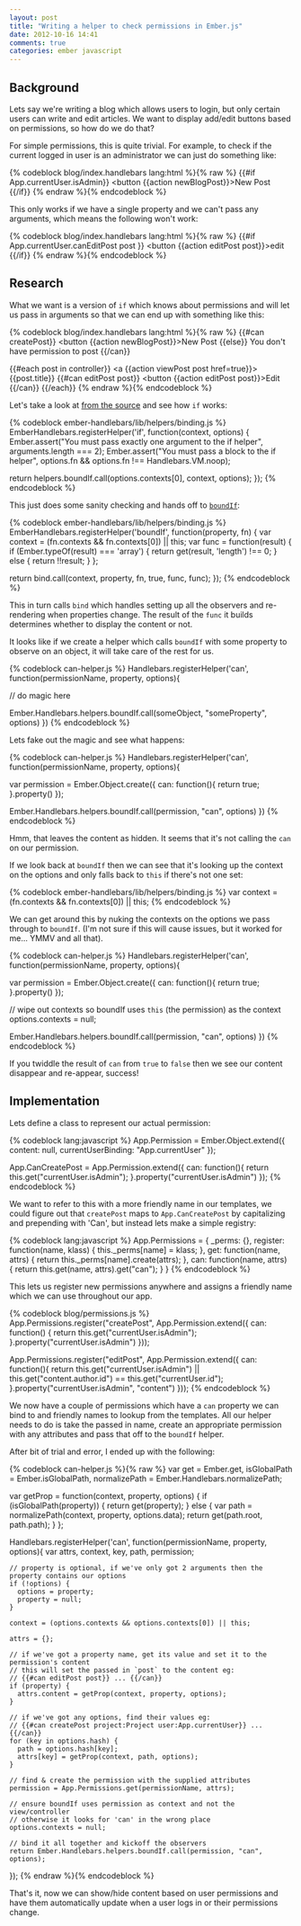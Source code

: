 ```yaml
---
layout: post
title: "Writing a helper to check permissions in Ember.js"
date: 2012-10-16 14:41
comments: true
categories: ember javascript
---
```


## Background

Lets say we're writing a blog which allows users to login, but only certain users can write and edit articles.
We want to display add/edit buttons based on permissions, so how do we do that?

For simple permissions, this is quite trivial. For example, to check if the current logged in user is an
administrator we can just do something like:

{% codeblock blog/index.handlebars lang:html %}{% raw %}
  {{#if App.currentUser.isAdmin}}
    <button {{action newBlogPost}}>New Post</button>
  {{/if}}
{% endraw %}{% endcodeblock %}

This only works if we have a single property and we can't pass any arguments, which means the following won't work:

{% codeblock blog/index.handlebars lang:html %}{% raw %}
  {{#if App.currentUser.canEditPost post }}
    <button {{action editPost post}}>edit</button>
  {{/if}}
{% endraw %}{% endcodeblock %}


## Research

What we want is a version of `if` which knows about permissions and will let us pass in arguments so that we can end up with something like this:

{% codeblock blog/index.handlebars lang:html %}{% raw %}
  {{#can createPost}}
    <button {{action newBlogPost}}>New Post</button>
  {{else}}
    You don't have permission to post
  {{/can}}

  {{#each post in controller}}
    <a {{action viewPost post href=true}}>{{post.title}}</a>
    {{#can editPost post}}
      <button {{action editPost post}}>Edit</button>
    {{/can}}
  {{/each}}
{% endraw %}{% endcodeblock %}

Let's take a look at [from the source](https://github.com/emberjs/ember.js/blob/bbb6f5f0bd7d9f6f1951fc2306f09b4be3fcfb7d/packages/ember-handlebars/lib/helpers/binding.js#L217)
and see how `if` works:

{% codeblock ember-handlebars/lib/helpers/binding.js %}
EmberHandlebars.registerHelper('if', function(context, options) {
  Ember.assert("You must pass exactly one argument to the if helper", arguments.length === 2);
  Ember.assert("You must pass a block to the if helper", options.fn && options.fn !== Handlebars.VM.noop);

  return helpers.boundIf.call(options.contexts[0], context, options);
});
{% endcodeblock %}

This just does some sanity checking and hands off to [`boundIf`](https://github.com/emberjs/ember.js/blob/bbb6f5f0bd7d9f6f1951fc2306f09b4be3fcfb7d/packages/ember-handlebars/lib/helpers/binding.js#L151):

{% codeblock ember-handlebars/lib/helpers/binding.js %}
EmberHandlebars.registerHelper('boundIf', function(property, fn) {
  var context = (fn.contexts && fn.contexts[0]) || this;
  var func = function(result) {
    if (Ember.typeOf(result) === 'array') {
      return get(result, 'length') !== 0;
    } else {
      return !!result;
    }
  };

  return bind.call(context, property, fn, true, func, func);
});
{% endcodeblock %}

This in turn calls `bind` which handles setting up all the observers and re-rendering when properties change. The result of the `func` it builds
determines whether to display the content or not.

It looks like if we create a helper which calls `boundIf` with some property to observe on an object, it will take care of the rest for us.

{% codeblock can-helper.js %}
Handlebars.registerHelper('can', function(permissionName, property, options){

  // do magic here

  Ember.Handlebars.helpers.boundIf.call(someObject, "someProperty", options)
})
{% endcodeblock %}

Lets fake out the magic and see what happens:

{% codeblock can-helper.js %}
Handlebars.registerHelper('can', function(permissionName, property, options){

  var permission = Ember.Object.create({
    can: function(){
      return true;
    }.property()
  });

  Ember.Handlebars.helpers.boundIf.call(permission, "can", options)
})
{% endcodeblock %}

Hmm, that leaves the content as hidden. It seems that it's not calling the `can` on our permission.

If we look back at `boundIf` then we can see that it's looking up the context on the options and only falls back to `this` if
there's not one set:

{% codeblock ember-handlebars/lib/helpers/binding.js %}
  var context = (fn.contexts && fn.contexts[0]) || this;
{% endcodeblock %}

We can get around this by nuking the contexts on the options we pass through to `boundIf`.
(I'm not sure if this will cause issues, but it worked for me... YMMV and all that).

{% codeblock can-helper.js %}
Handlebars.registerHelper('can', function(permissionName, property, options){

  var permission = Ember.Object.create({
    can: function(){
      return true;
    }.property()
  });

  // wipe out contexts so boundIf uses `this` (the permission) as the context
  options.contexts = null;

  Ember.Handlebars.helpers.boundIf.call(permission, "can", options)
})
{% endcodeblock %}

If you twiddle the result of `can` from `true` to `false` then we see our content disappear and re-appear, success!

## Implementation

Lets define a class to represent our actual permission:

{% codeblock lang:javascript %}
  App.Permission = Ember.Object.extend({
    content: null,
    currentUserBinding: "App.currentUser"
  });

  App.CanCreatePost = App.Permission.extend({
    can: function(){
      return this.get("currentUser.isAdmin");
    }.property("currentUser.isAdmin")
  });
{% endcodeblock %}

We want to refer to this with a more friendly name in our templates, we could figure out that `createPost` maps to `App.CanCreatePost` by
capitalizing and prepending with 'Can', but instead lets make a simple registry:

{% codeblock lang:javascript %}
  App.Permissions = {
    _perms:    {},
    register: function(name, klass) { this._perms[name] = klass; },
    get:      function(name, attrs) { return this._perms[name].create(attrs); },
    can:      function(name, attrs) { return this.get(name, attrs).get("can"); }
  }
{% endcodeblock %}

This lets us register new permissions anywhere and assigns a friendly name which we can use throughout our app.

{% codeblock blog/permissions.js %}
  App.Permissions.register("createPost", App.Permission.extend({
    can: function() {
      return this.get("currentUser.isAdmin");
    }.property("currentUser.isAdmin")
  }));

  App.Permissions.register("editPost", App.Permission.extend({
    can: function(){
      return this.get("currentUser.isAdmin") || this.get("content.author.id") == this.get("currentUser.id");
    }.property("currentUser.isAdmin", "content")
  }));
{% endcodeblock %}

We now have a couple of permissions which have a `can` property we can bind to and friendly names to lookup from the templates.
All our helper needs to do is take the passed in name, create an appropriate permission with any attributes and pass that off
to the `boundIf` helper.

After bit of trial and error, I ended up with the following:

{% codeblock can-helper.js %}{% raw %}
  var get = Ember.get, isGlobalPath = Ember.isGlobalPath, normalizePath = Ember.Handlebars.normalizePath;

  var getProp = function(context, property, options) {
    if (isGlobalPath(property)) {
      return get(property);
    } else {
      var path = normalizePath(context, property, options.data);
      return get(path.root, path.path);
    }
  };

  Handlebars.registerHelper('can', function(permissionName, property, options){
    var attrs, context, key, path, permission;

    // property is optional, if we've only got 2 arguments then the property contains our options
    if (!options) {
      options = property;
      property = null;
    }

    context = (options.contexts && options.contexts[0]) || this;

    attrs = {};

    // if we've got a property name, get its value and set it to the permission's content
    // this will set the passed in `post` to the content eg:
    // {{#can editPost post}} ... {{/can}}
    if (property) {
      attrs.content = getProp(context, property, options);
    }

    // if we've got any options, find their values eg:
    // {{#can createPost project:Project user:App.currentUser}} ... {{/can}}
    for (key in options.hash) {
      path = options.hash[key];
      attrs[key] = getProp(context, path, options);
    }

    // find & create the permission with the supplied attributes
    permission = App.Permissions.get(permissionName, attrs);

    // ensure boundIf uses permission as context and not the view/controller
    // otherwise it looks for 'can' in the wrong place
    options.contexts = null;

    // bind it all together and kickoff the observers
    return Ember.Handlebars.helpers.boundIf.call(permission, "can", options);
  });
{% endraw %}{% endcodeblock %}

That's it, now we can show/hide content based on user permissions and have them automatically update when a user
logs in or their permissions change.